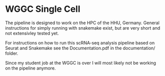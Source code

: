 # WGGC Single Cell

The pipeline is designed to work on the HPC of the HHU, Germany.
General instructions for simply running with snakemake exist, but are very short and not extensivley tested yet.

For instructions on how to run this scRNA-seq analysis pipeline based on Seurat and Snakemake see the Documentation.pdf in the documentation/ folder.

Since my student job at the WGGC is over I will most likely not be working on the pipeline anymore.

